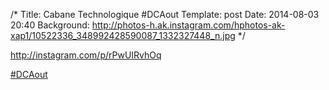 /*
Title: Cabane Technologique #DCAout
Template: post
Date: 2014-08-03 20:40
Background: http://photos-h.ak.instagram.com/hphotos-ak-xap1/10522336_348992428590087_1332327448_n.jpg
*/

http://instagram.com/p/rPwUIRvhOq

[#DCAout](https://twitter.com/search?q=%23DCAout)
